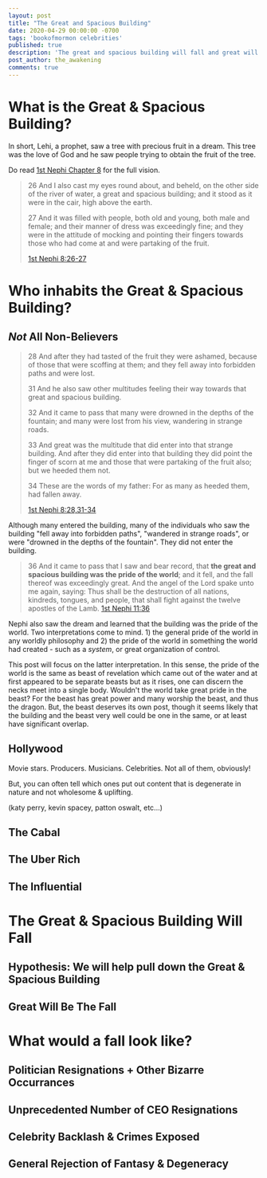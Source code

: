 ```yaml
---
layout: post
title: "The Great and Spacious Building"
date: 2020-04-29 00:00:00 -0700
tags: 'bookofmormon celebrities'
published: true
description: 'The great and spacious building will fall and great will be the fall thereof.'
post_author: the_awakening
comments: true
---
```


# What is the Great & Spacious Building?

In short, Lehi, a prophet, saw a tree with precious fruit in a dream. This tree was the love of God and he saw people trying to obtain the fruit of the tree.

Do read [1st Nephi Chapter 8](https://www.churchofjesuschrist.org/study/scriptures/bofm/1-ne/8?lang=eng) for the full vision.

> 26 And I also cast my eyes round about, and beheld, on the other side of the river of water, a great and spacious building; and it stood as it were in the cair, high above the earth.
> 
> 27 And it was filled with people, both old and young, both male and female; and their manner of dress was exceedingly fine; and they were in the attitude of mocking and pointing their fingers towards those who had come at and were partaking of the fruit.
>
> [1st Nephi 8:26-27](https://www.churchofjesuschrist.org/study/scriptures/bofm/1-ne/8.26-28?lang=eng&clang=eng#p26)


# Who inhabits the Great & Spacious Building?

## *Not* All Non-Believers

> 28 And after they had tasted of the fruit they were ashamed, because of those that were scoffing at them; and they fell away into forbidden paths and were lost.
> 
> 31 And he also saw other multitudes feeling their way towards that great and spacious building.
> 
> 32 And it came to pass that many were drowned in the depths of the fountain; and many were lost from his view, wandering in strange roads.
> 
> 33 And great was the multitude that did enter into that strange building. And after they did enter into that building they did point the finger of scorn at me and those that were partaking of the fruit also; but we heeded them not.
> 
> 34 These are the words of my father: For as many as heeded them, had fallen away.
> 
> [1st Nephi 8:28,31-34](https://www.churchofjesuschrist.org/study/scriptures/bofm/1-ne/8.28,31-34?lang=eng&clang=eng#p31)

<div class='b cb3'>
	Although many entered the building, many of the individuals who saw the building "fell away into forbidden paths", "wandered in strange roads", or were "drowned in the depths of the fountain". They did not enter the building.
</div>

> 36 And it came to pass that I saw and bear record, that **the great and spacious building was the pride of the world**; and it fell, and the fall thereof was exceedingly great. And the angel of the Lord spake unto me again, saying: Thus shall be the destruction of all nations, kindreds, tongues, and people, that shall fight against the twelve apostles of the Lamb.
[1st Nephi 11:36](https://www.churchofjesuschrist.org/study/scriptures/bofm/1-ne/11.36?lang=eng&clang=eng#p36)

Nephi also saw the dream and learned that the building was the pride of the world. Two interpretations come to mind. 1) the general pride of the world in any worldly philosophy and 2) the pride of the world in something the world had created - such as a *system*, or great organization of control.

This post will focus on the latter interpretation. In this sense, the pride of the world is the same as beast of revelation which came out of the water and at first appeared to be separate beasts but as it rises, one can discern the necks meet into a single body. Wouldn't the world take great pride in the beast? For the beast has great power and many worship the beast, and thus the dragon. But, the beast deserves its own post, though it seems likely that the building and the beast very well could be one in the same, or at least have significant overlap.

## Hollywood

Movie stars. Producers. Musicians. Celebrities. Not all of them, obviously!

But, you can often tell which ones put out content that is degenerate in nature and not wholesome & uplifting.

(katy perry, kevin spacey, patton oswalt, etc...)

## The Cabal
## The Uber Rich
## The Influential
# The Great & Spacious Building Will Fall
## Hypothesis: We will help pull down the Great & Spacious Building
## Great Will Be The Fall
# What would a fall look like?
## Politician Resignations + Other Bizarre Occurrances
## Unprecedented Number of CEO Resignations
## Celebrity Backlash & Crimes Exposed
## General Rejection of Fantasy & Degeneracy